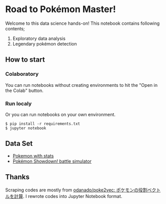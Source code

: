 # Road to Pokémon Master!

Welcome to this data science hands-on! This notebook contains following contents;

1. Exploratory data analysis
2. Legendary pokémon detection

## How to start

### Colaboratory

You can run notebooks without creating environments to hit the "Open in the Colab" button.

### Run localy

Or you can run notebooks on your own environment.

```
$ pip install -r requirements.txt
$ jupyter notebook
```

## Data Set

- [Pokemon with stats](https://www.kaggle.com/abcsds/pokemon#)
- [Pokémon Showdown! battle simulator](https://pokemonshowdown.com/)

## Thanks

Scraping codes are mostly from [odanado/poke2vec: ポケモンの役割ベクトルを計算](https://github.com/odanado/poke2vec). I rewrote codes into Jupyter Notebook format.
